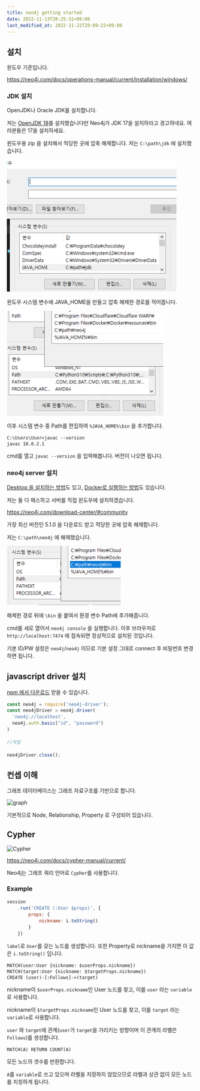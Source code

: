 ```yaml
---
title: neo4j getting started
date: 2022-11-13T20:25:31+09:00
last_modified_at: 2022-11-22T20:09:22+09:00
---
```

## 설치

윈도우 기준입니다.

https://neo4j.com/docs/operations-manual/current/installation/windows/

### JDK 설치

OpenJDK나 Oracle JDK를 설치합니다.

저는 [OpenJDK 18](https://jdk.java.net/18/)를 설치했습니다만 Neo4j가 JDK 17을 설치하라고 경고하네요. 여러분들은 17을 설치하세요.

윈도우용 zip 을 설치해서 적당한 곳에 압축 해제합니다. 저는 `C:\path\jdk` 에 설치했습니다.

![](attachments/Pasted%20image%2020221113153046.png)

윈도우 시스템 변수에 JAVA_HOME을 만들고 압축 해제한 경로를 적어줍니다.

![](attachments/Pasted%20image%2020221113153122.png)

이후 시스템 변수 중 Path를 편집하여 `%JAVA_HOME%\bin` 을 추가합니다.

```
C:\Users\User>javac --version
javac 18.0.2.1
```

cmd를 열고 `javac --version` 을 입력해봅니다. 버전이 나오면 됩니다.

### neo4j server 설치

[Desktop 을 설치하는 방법](https://wikidocs.net/50743)도 있고, [Docker로 실행하는 방법](https://neo4j.com/developer/docker-run-neo4j/)도 있습니다.

저는 둘 다 패스하고 서버를 직접 윈도우에 설치하겠습니다.

https://neo4j.com/download-center/#community

가장 최신 버전인 5.1.0 을 다운로드 받고 적당한 곳에 압축 해제합니다.

저는 `C:\path\neo4j` 에 해제했습니다.

![](attachments/Pasted%20image%2020221113153844.png)

해제한 경로 뒤에 `\bin` 을 붙여서 환경 변수 Path에 추가해줍니다.

cmd를 새로 열어서 `neo4j console` 을 실행합니다. 이후 브라우저로 `http://localhost:7474` 에 접속되면 정상적으로 설치된 것입니다.

기본 ID/PW 설정은 `neo4j`/`neo4j` 이므로 기본 설정 그대로 connect 후 비밀번호 변경하면 됩니다.

## javascript driver 설치

[npm 에서 다운로드](https://www.npmjs.com/package/neo4j-driver) 받을 수 있습니다.

```javascript
const neo4j = require('neo4j-driver');
const neo4jDriver = neo4j.driver(
  'neo4j://localhost',
  neo4j.auth.basic("id", "password")
)

//작업

neo4jDriver.close();
```

## 컨셉 이해

그래프 데이터베이스는 그래프 자료구조를 기반으로 합니다.

![graph](https://upload.wikimedia.org/wikipedia/commons/thumb/3/3a/GraphDatabase_PropertyGraph.png/308px-GraphDatabase_PropertyGraph.png)

기본적으로 Node, Relationship, Property 로 구성되어 있습니다.

## Cypher

![Cypher](https://dist.neo4j.com/wp-content/uploads/sample-cypher.png)

https://neo4j.com/docs/cypher-manual/current/

Neo4j는 그래프 쿼리 언어로 `Cypher`를 사용합니다.

### Example

```javascript
session
	.run('CREATE (:User $props)', {
		props: {
			nickname: i.toString()
		}
	})
```

`label`로 `User`를 갖는 노드를 생성합니다. 또한 Property로 nickname을 가지면 이 값은 `i.toString()` 입니다.

```
MATCH(user:User {nickname: $userProps.nickname})
MATCH(target:User {nickname: $targetProps.nickname})
CREATE (user)-[:Follows]->(target)
```

nickname이 `$userProps.nickname`인 User 노드를 찾고, 이를 `user` 라는 `variable`로 사용합니다.

nickname이 `$targetProps.nickname`인 User 노드를 찾고, 이를 `target` 라는 `variable`로 사용합니다.

`user` 와 `target`에 관계(`user`가 `target`을 가리키는 방향이며 이 관계의 라벨은 `Follows`)를 생성합니다.

```
MATCH(A) RETURN COUNT(A)
```

모든 노드의 갯수를 반환합니다.

`A`를 `variable`로 쓰고 있으며 라벨을 지정하지 않았으므로 라벨과 상관 없이 모든 노드를 지칭하게 됩니다.


